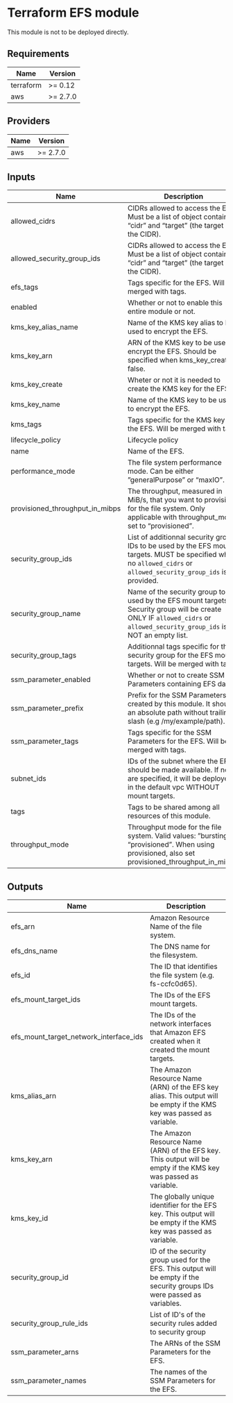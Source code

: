 # Terraform EFS module

This module is not to be deployed directly.

<!-- BEGINNING OF PRE-COMMIT-TERRAFORM DOCS HOOK -->
## Requirements

| Name | Version |
|------|---------|
| terraform | >= 0.12 |
| aws | >= 2.7.0 |

## Providers

| Name | Version |
|------|---------|
| aws | >= 2.7.0 |

## Inputs

| Name | Description | Type | Default | Required |
|------|-------------|------|---------|:--------:|
| allowed\_cidrs | CIDRs allowed to access the EFS. Must be a list of object containing “cidr” and “target” (the target of the CIDR). | `list` | `[]` | no |
| allowed\_security\_group\_ids | CIDRs allowed to access the EFS. Must be a list of object containing “cidr” and “target” (the target of the CIDR). | `list` | `[]` | no |
| efs\_tags | Tags specific for the EFS. Will be merged with tags. | `map` | `{}` | no |
| enabled | Whether or not to enable this entire module or not. | `bool` | `true` | no |
| kms\_key\_alias\_name | Name of the KMS key alias to be used to encrypt the EFS. | `string` | `"alias/efs"` | no |
| kms\_key\_arn | ARN of the KMS key to be used to encrypt the EFS. Should be specified when kms\_key\_create is false. | `string` | `""` | no |
| kms\_key\_create | Wheter or not it is needed to create the KMS key for the EFS. | `bool` | `true` | no |
| kms\_key\_name | Name of the KMS key to be used to encrypt the EFS. | `string` | `"efs"` | no |
| kms\_tags | Tags specific for the KMS key for the EFS. Will be merged with tags. | `map` | `{}` | no |
| lifecycle\_policy | Lifecycle policy | `list(string)` | `[]` | no |
| name | Name of the EFS. | `string` | `"efs"` | no |
| performance\_mode | The file system performance mode. Can be either ”generalPurpose” or “maxIO”. | `string` | `"generalPurpose"` | no |
| provisioned\_throughput\_in\_mibps | The throughput, measured in MiB/s, that you want to provision for the file system. Only applicable with throughput\_mode set to “provisioned”. | `number` | `0` | no |
| security\_group\_ids | List of additionnal security group IDs to be used by the EFS mount targets. MUST be specified when no `allowed_cidrs` or `allowed_security_group_ids` is provided. | `list` | `[]` | no |
| security\_group\_name | Name of the security group to be used by the EFS mount targets. Security group will be create ONLY IF `allowed_cidrs` or `allowed_security_group_ids` is NOT an empty list. | `string` | `"efs"` | no |
| security\_group\_tags | Additionnal tags specific for the security group for the EFS mount targets. Will be merged with tags. | `map` | `{}` | no |
| ssm\_parameter\_enabled | Whether or not to create SSM Parameters containing EFS data. | `bool` | `false` | no |
| ssm\_parameter\_prefix | Prefix for the SSM Parameters created by this module. It should an absolute path without trailing slash (e.g /my/example/path). | `string` | `"/efs/module/default"` | no |
| ssm\_parameter\_tags | Tags specific for the SSM Parameters for the EFS. Will be merged with tags. | `map` | `{}` | no |
| subnet\_ids | IDs of the subnet where the EFS should be made available. If none are specified, it will be deployed in the default vpc WITHOUT mount targets. | `list(string)` | `[]` | no |
| tags | Tags to be shared among all resources of this module. | `map` | `{}` | no |
| throughput\_mode | Throughput mode for the file system. Valid values: ”bursting”, “provisioned”. When using provisioned, also set provisioned\_throughput\_in\_mibps. | `string` | `"bursting"` | no |

## Outputs

| Name | Description |
|------|-------------|
| efs\_arn | Amazon Resource Name of the file system. |
| efs\_dns\_name | The DNS name for the filesystem. |
| efs\_id | The ID that identifies the file system (e.g. fs-ccfc0d65). |
| efs\_mount\_target\_ids | The IDs of the EFS mount targets. |
| efs\_mount\_target\_network\_interface\_ids | The IDs of the network interfaces that Amazon EFS created when it created the mount targets. |
| kms\_alias\_arn | The Amazon Resource Name (ARN) of the EFS key alias. This output will be empty if the KMS key was passed as variable. |
| kms\_key\_arn | The Amazon Resource Name (ARN) of the EFS key. This output will be empty if the KMS key was passed as variable. |
| kms\_key\_id | The globally unique identifier for the EFS key. This output will be empty if the KMS key was passed as variable. |
| security\_group\_id | ID of the security group used for the EFS. This output will be empty if the security groups IDs were passed as variables. |
| security\_group\_rule\_ids | List of ID's of the security rules added to security group |
| ssm\_parameter\_arns | The ARNs of the SSM Parameters for the EFS. |
| ssm\_parameter\_names | The names of the SSM Parameters for the EFS. |

<!-- END OF PRE-COMMIT-TERRAFORM DOCS HOOK -->
